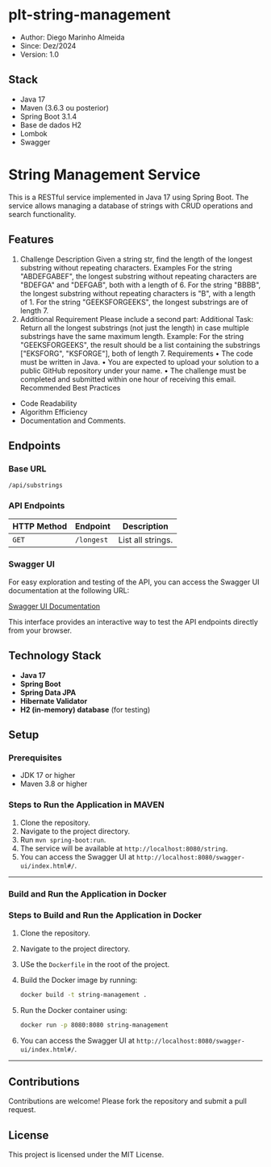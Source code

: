# plt-string-management

- Author: Diego Marinho Almeida
- Since: Dez/2024
- Version: 1.0

## Stack
- Java 17
- Maven (3.6.3 ou posterior)
- Spring Boot 3.1.4
- Base de dados H2
- Lombok
- Swagger

# String Management Service

This is a RESTful service implemented in Java 17 using Spring Boot. The service allows managing a database of strings with CRUD operations and search functionality.

## Features

1. Challenge Description
   Given a string str, find the length of the longest substring without repeating characters.
   Examples
   For the string "ABDEFGABEF", the longest substring without repeating characters are "BDEFGA" and "DEFGAB", both with a length of 6.
   For the string "BBBB", the longest substring without repeating characters is "B", with a length of 1.
   For the string "GEEKSFORGEEKS", the longest substrings are of length 7.
2. Additional Requirement
   Please include a second part:
   Additional Task: Return all the longest substrings (not just the length) in case multiple substrings have the same maximum length.
   Example:
   For the string "GEEKSFORGEEKS", the result should be a list containing the substrings ["EKSFORG", "KSFORGE"], both of length 7.
   Requirements
   • The code must be written in Java.
   • You are expected to upload your solution to a public GitHub repository under your name.
   • The challenge must be completed and submitted within one hour of receiving this email.
   Recommended Best Practices
- Code Readability
- Algorithm Efficiency
- Documentation and Comments.

## Endpoints

### Base URL
`/api/substrings`

### API Endpoints
| HTTP Method | Endpoint   | Description       |
|-------------|------------|-------------------|
| `GET`       | `/longest` | List all strings. |

### Swagger UI
For easy exploration and testing of the API, you can access the Swagger UI documentation at the following URL:

[Swagger UI Documentation](http://localhost:8080/swagger-ui/index.html#/)

This interface provides an interactive way to test the API endpoints directly from your browser.

## Technology Stack
- **Java 17**
- **Spring Boot**
- **Spring Data JPA**
- **Hibernate Validator**
- **H2 (in-memory) database** (for testing)

## Setup

### Prerequisites
- JDK 17 or higher
- Maven 3.8 or higher

### Steps to Run the Application in MAVEN
1. Clone the repository.
2. Navigate to the project directory.
3. Run `mvn spring-boot:run`.
4. The service will be available at `http://localhost:8080/string`.
5. You can access the Swagger UI at `http://localhost:8080/swagger-ui/index.html#/`.

---

### Build and Run the Application in Docker

### Steps to Build and Run the Application in Docker

1. Clone the repository.
2. Navigate to the project directory.
3. USe the `Dockerfile` in the root of the project.
4. Build the Docker image by running:

    ```bash
    docker build -t string-management .
    ```

5. Run the Docker container using:

    ```bash
    docker run -p 8080:8080 string-management
    ```

6. You can access the Swagger UI at `http://localhost:8080/swagger-ui/index.html#/`.

---

## Contributions
Contributions are welcome! Please fork the repository and submit a pull request.

## License
This project is licensed under the MIT License.